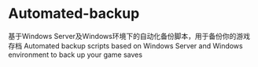 # Automated-backup
基于Windows Server及Windows环境下的自动化备份脚本，用于备份你的游戏存档
Automated backup scripts based on Windows Server and Windows environment to back up your game saves
